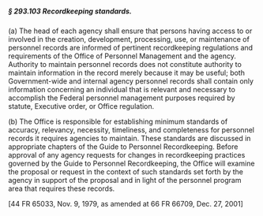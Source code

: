 ##### § 293.103 Recordkeeping standards. #####

(a) The head of each agency shall ensure that persons having access to or involved in the creation, development, processing, use, or maintenance of personnel records are informed of pertinent recordkeeping regulations and requirements of the Office of Personnel Management and the agency. Authority to maintain personnel records does not constitute authority to maintain information in the record merely because it may be useful; both Government-wide and internal agency personnel records shall contain only information concerning an individual that is relevant and necessary to accomplish the Federal personnel management purposes required by statute, Executive order, or Office regulation.

(b) The Office is responsible for establishing minimum standards of accuracy, relevancy, necessity, timeliness, and completeness for personnel records it requires agencies to maintain. These standards are discussed in appropriate chapters of the Guide to Personnel Recordkeeping. Before approval of any agency requests for changes in recordkeeping practices governed by the Guide to Personnel Recordkeeping, the Office will examine the proposal or request in the context of such standards set forth by the agency in support of the proposal and in light of the personnel program area that requires these records.

[44 FR 65033, Nov. 9, 1979, as amended at 66 FR 66709, Dec. 27, 2001]